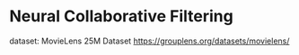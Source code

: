 # Neural Collaborative Filtering

 dataset: MovieLens 25M Dataset
 <https://grouplens.org/datasets/movielens/>
